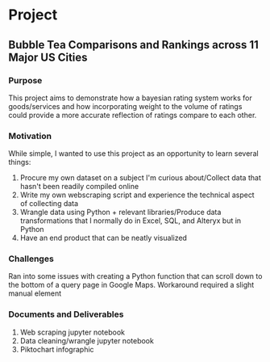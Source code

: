 # Project

## Bubble Tea Comparisons and Rankings across 11 Major US Cities

### Purpose
This project aims to demonstrate how a bayesian rating system works for goods/services and how incorporating weight to the volume of ratings could provide a more accurate reflection of ratings compare to each other.

### Motivation
While simple, I wanted to use this project as an opportunity to learn several things: 
1) Procure my own dataset on a subject I'm curious about/Collect data that hasn't been readily compiled online
2) Write my own webscraping script and experience the technical aspect of collecting data
3) Wrangle data using Python + relevant libraries/Produce data transformations that I normally do in Excel, SQL, and Alteryx but in Python
4) Have an end product that can be neatly visualized

### Challenges
Ran into some issues with creating a Python function that can scroll down to the bottom of a query page in Google Maps. Workaround required a slight manual element

### Documents and Deliverables
1. Web scraping jupyter notebook
2. Data cleaning/wrangle jupyter notebook
3. Piktochart infographic
